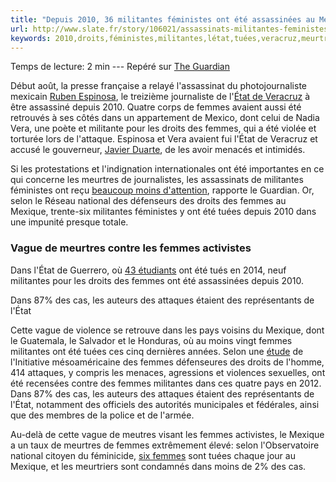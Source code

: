 ```yaml
---
title: "Depuis 2010, 36 militantes féministes ont été assassinées au Mexique"
url: http://www.slate.fr/story/106021/assassinats-militantes-feministes-mexique
keywords: 2010,droits,féministes,militantes,létat,tuées,veracruz,meurtres,36,mexique,cas,assassinées,attaques,femmes
---
```

Temps de lecture: 2 min --- Repéré sur [The Guardian](http://www.theguardian.com/global-development/2015/aug/20/mexico-city-murders-put-defenders-of-womens-rights-on-high-alert)

Début août, la presse française a relayé l\'assassinat du photojournaliste mexicain [Ruben Espinosa](http://www.lemonde.fr/ameriques/article/2015/08/05/au-mexique-des-images-des-meurtiers-presumes-du-photojournaliste-ruben-espinosa_4712385_3222.html#meter_toaster), le treizième journaliste de l\'[État de Veracruz](https://fr.wikipedia.org/wiki/Veracruz_%28%C3%89tat%29) à être assassiné depuis 2010. Quatre corps de femmes avaient aussi été retrouvés à ses côtés dans un appartement de Mexico, dont celui de Nadia Vera, une poète et militante pour les droits des femmes, qui a été violée et torturée lors de l\'attaque. Espinosa et Vera avaient fui l\'État de Veracruz et accusé le gouverneur, [Javier Duarte](https://fr.wikipedia.org/wiki/Javier_Duarte_de_Ochoa), de les avoir menacés et intimidés.

Si les protestations et l\'indignation internationales ont été importantes en ce qui concerne les meurtres de journalistes, les assassinats de militantes féministes ont reçu [beaucoup moins d\'attention](http://www.theguardian.com/global-development/2015/aug/20/mexico-city-murders-put-defenders-of-womens-rights-on-high-alert), rapporte le Guardian. Or, selon le Réseau national des défenseurs des droits des femmes au Mexique, trente-six militantes féministes y ont été tuées depuis 2010 dans une impunité presque totale.

### Vague de meurtres contre les femmes activistes

Dans l\'État de Guerrero, où [43 étudiants](http://www.lefigaro.fr/international/2015/01/28/01003-20150128ARTFIG00074-au-mexique-la-mort-des-etudiants-disparus-est-une-certitude.php) ont été tués en 2014, neuf militantes pour les droits des femmes ont été assassinées depuis 2010.

Dans 87% des cas, les auteurs des attaques étaient des représentants de l\'État

Cette vague de violence se retrouve dans les pays voisins du Mexique, dont le Guatemala, le Salvador et le Honduras, où au moins vingt femmes militantes ont été tuées ces cinq dernières années. Selon une [étude](https://www.justassociates.org/sites/justassociates.org/files/violence_against_women_human_rights_defenders_in_mesoamerica_-_summary_findings.pdf) de l\'Initiative mésoaméricaine des femmes défenseures des droits de l\'homme, 414 attaques, y compris les menaces, agressions et violences sexuelles, ont été recensées contre des femmes militantes dans ces quatre pays en 2012. Dans 87% des cas, les auteurs des attaques étaient des représentants de l\'État, notamment des officiels des autorités municipales et fédérales, ainsi que des membres de la police et de l\'armée.

Au-delà de cette vague de meutres visant les femmes activistes, le Mexique a un taux de meurtres de femmes extrêmement élevé: selon l\'Observatoire national citoyen du féminicide, [six femmes](http://america.aljazeera.com/multimedia/2015/1/mexico-s-pandemicfemicides.html) sont tuées chaque jour au Mexique, et les meurtriers sont condamnés dans moins de 2% des cas.

